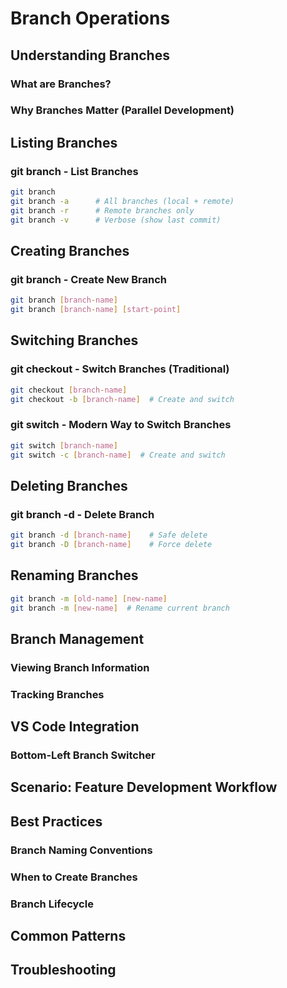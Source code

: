 # Branch Operations

## Understanding Branches

### What are Branches?
### Why Branches Matter (Parallel Development)

## Listing Branches

### git branch - List Branches
```bash
git branch
git branch -a      # All branches (local + remote)
git branch -r      # Remote branches only
git branch -v      # Verbose (show last commit)
```

## Creating Branches

### git branch - Create New Branch
```bash
git branch [branch-name]
git branch [branch-name] [start-point]
```

## Switching Branches

### git checkout - Switch Branches (Traditional)
```bash
git checkout [branch-name]
git checkout -b [branch-name]  # Create and switch
```

### git switch - Modern Way to Switch Branches
```bash
git switch [branch-name]
git switch -c [branch-name]  # Create and switch
```

## Deleting Branches

### git branch -d - Delete Branch
```bash
git branch -d [branch-name]    # Safe delete
git branch -D [branch-name]    # Force delete
```

## Renaming Branches
```bash
git branch -m [old-name] [new-name]
git branch -m [new-name]  # Rename current branch
```

## Branch Management

### Viewing Branch Information
### Tracking Branches

## VS Code Integration

### Bottom-Left Branch Switcher

## Scenario: Feature Development Workflow

## Best Practices

### Branch Naming Conventions
### When to Create Branches
### Branch Lifecycle

## Common Patterns

## Troubleshooting
